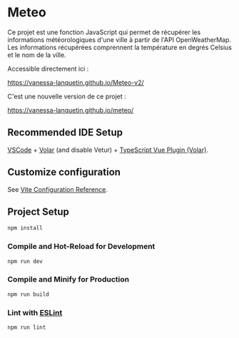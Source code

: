 # Meteo

Ce projet est une fonction JavaScript qui permet de récupérer les informations météorologiques d'une ville à partir de l'API OpenWeatherMap. Les informations récupérées comprennent la température en degrés Celsius et le nom de la ville.

Accessible directement ici : 

https://vanessa-lanquetin.github.io/Meteo-v2/

C'est une nouvelle version de ce projet : 

https://vanessa-lanquetin.github.io/meteo/


## Recommended IDE Setup

[VSCode](https://code.visualstudio.com/) + [Volar](https://marketplace.visualstudio.com/items?itemName=Vue.volar) (and disable Vetur) + [TypeScript Vue Plugin (Volar)](https://marketplace.visualstudio.com/items?itemName=Vue.vscode-typescript-vue-plugin).

## Customize configuration

See [Vite Configuration Reference](https://vitejs.dev/config/).

## Project Setup

```sh
npm install
```

### Compile and Hot-Reload for Development

```sh
npm run dev
```

### Compile and Minify for Production

```sh
npm run build
```

### Lint with [ESLint](https://eslint.org/)

```sh
npm run lint
```
